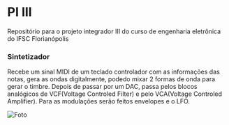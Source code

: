 # PI III
Repositório para o projeto integrador III do curso de engenharia eletrônica do IFSC Florianópolis


### Sintetizador 

Recebe um sinal MIDI de um teclado controlador com as informações das notas, gera as ondas digitalmente, podedo mixar 2 formas de onda
para gerar o timbre. Depois de passar por um DAC, passa pelos blocos analógicos de VCF(Voltage Controled Filter) e pelo VCA(Voltage Controled Amplifier). Para as modulações serão feitos envelopes e o LFO.

![Foto](https://en.wikipedia.org/wiki/Synthesizer#/media/File:Synthesizer.components.01.png)


